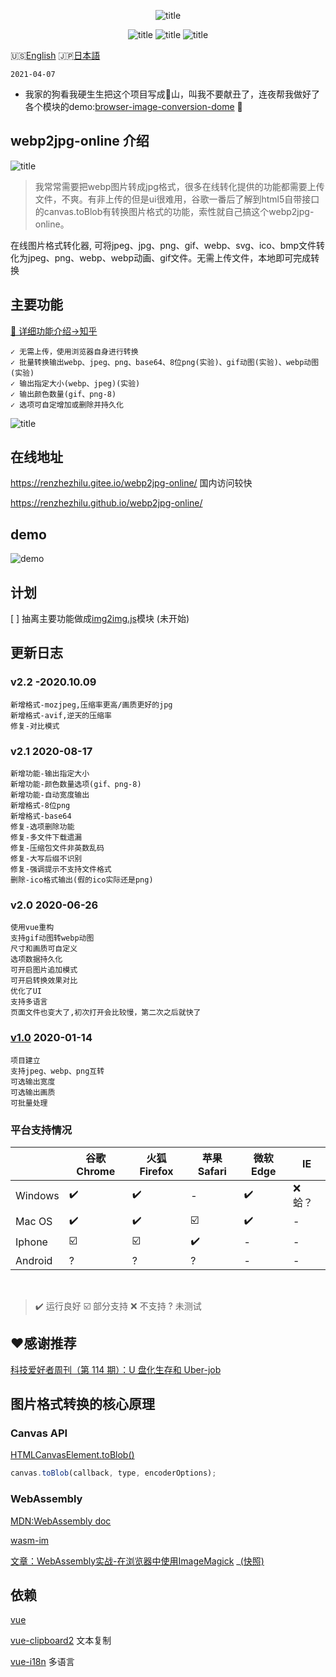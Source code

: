 <center>

![title](https://cdn.jsdelivr.net/gh/renzhezhilu/webp2jpg-online/cdn/og_image2.png)

<!-- from shields.io/ -->

![title](https://cdn.jsdelivr.net/gh/renzhezhilu/webp2jpg-online/cdn/badges/01.svg)
![title](https://cdn.jsdelivr.net/gh/renzhezhilu/webp2jpg-online/cdn/badges/02.svg)
![title](https://cdn.jsdelivr.net/gh/renzhezhilu/webp2jpg-online/cdn/badges/03.svg)

</center>

 🇺🇸[English](./doc/readme_en.md)    🇯🇵[日本語](./doc/readme_jp.md)


`2021-04-07`

- 我家的狗看我硬生生把这个项目写成💩山，叫我不要献丑了，连夜帮我做好了各个模块的demo:[browser-image-conversion-dome](https://github.com/renzhezhilu/browser-image-conversion-dome) 🤪


## webp2jpg-online 介绍  
![title](https://cdn.jsdelivr.net/gh/renzhezhilu/webp2jpg-online/cdn/page_ui.jpg)

>我常常需要把webp图片转成jpg格式，很多在线转化提供的功能都需要上传文件，不爽。有非上传的但是ui很难用，谷歌一番后了解到html5自带接口的canvas.toBlob有转换图片格式的功能，索性就自己搞这个webp2jpg-online。

在线图片格式转化器, 可将jpeg、jpg、png、gif、webp、svg、ico、bmp文件转化为jpeg、png、webp、webp动画、gif文件。无需上传文件，本地即可完成转换


## 主要功能
[📖 详细功能介绍->知乎](https://zhuanlan.zhihu.com/p/186716893)

    ✓ 无需上传，使用浏览器自身进行转换
    ✓ 批量转换输出webp、jpeg、png、base64、8位png(实验)、gif动图(实验)、webp动图(实验)
    ✓ 输出指定大小(webp、jpeg)(实验)
    ✓ 输出颜色数量(gif、png-8)
    ✓ 选项可自定增加或删除并持久化

![title](https://cdn.jsdelivr.net/gh/renzhezhilu/webp2jpg-online/cdn/format2.png)


## 在线地址
https://renzhezhilu.gitee.io/webp2jpg-online/ 国内访问较快

https://renzhezhilu.github.io/webp2jpg-online/


## demo

![demo](https://cdn.jsdelivr.net/gh/renzhezhilu/webp2jpg-online/cdn/v2_demo.gif)


## 计划
[ ] 抽离主要功能做成[img2img.js](https://github.com/renzhezhilu/img2img)模块 (未开始)


## 更新日志

### v2.2 -2020.10.09
    新增格式-mozjpeg,压缩率更高/画质更好的jpg
    新增格式-avif,逆天的压缩率
    修复-对比模式
### v2.1 2020-08-17
    新增功能-输出指定大小
    新增功能-颜色数量选项(gif、png-8)
    新增功能-自动宽度输出
    新增格式-8位png
    新增格式-base64
    修复-选项删除功能
    修复-多文件下载遗漏
    修复-压缩包文件非英数乱码
    修复-大写后缀不识别
    修复-强调提示不支持文件格式
    删除-ico格式输出(假的ico实际还是png)
### v2.0 2020-06-26
    使用vue重构
    支持gif动图转webp动图
    尺寸和画质可自定义
    选项数据持久化
    可开启图片追加模式
    可开启转换效果对比
    优化了UI
    支持多语言
    页面文件也变大了,初次打开会比较慢，第二次之后就快了
### [v1.0](https://github.com/renzhezhilu/webp2jpg-online/tree/v1.0) 2020-01-14
    项目建立
    支持jpeg、webp、png互转
    可选输出宽度
    可选输出画质
    可批量处理



### 平台支持情况

||谷歌Chrome|火狐Firefox|苹果Safari|微软Edge|IE|
|---|-----|----|----|-----|---|
|Windows|✔️|✔️|-|✔️| ❌ 蛤？|
|Mac OS|✔️|✔️|☑️|✔️|-|
|Iphone|☑️|☑️| ✔️ | - |-|
|Android|?|?|?| -|-|
️️
> ✔️ 运行良好 ☑️ 部分支持 ❌ 不支持 ? 未测试

## ❤️感谢推荐
[科技爱好者周刊（第 114 期）：U 盘化生存和 Uber-job](http://www.ruanyifeng.com/blog/2020/07/weekly-issue-114.html)



## 图片格式转换的核心原理
### Canvas API

[HTMLCanvasElement.toBlob()](https://developer.mozilla.org/zh-CN/docs/Web/API/HTMLCanvasElement/toBlob)

<!-- https://codepen.io/random233/pen/PowBBaa?editors=1000 -->
``` javascript
canvas.toBlob(callback, type, encoderOptions);
```
### WebAssembly
[MDN:WebAssembly doc](https://developer.mozilla.org/zh-CN/docs/WebAssembly)

[wasm-im ](https://github.com/mk33mk333/wasm-im)

[文章：WebAssembly实战-在浏览器中使用ImageMagick](https://cloud.tencent.com/developer/article/1554176) 
 _[(快照)](https://renzhezhilu.github.io/webp2jpg-online/doc/WebAssembly实战-在浏览器中使用ImageMagick.html)

## 依赖
[vue](https://github.com/vuejs/vue#readme)

[vue-clipboard2](https://github.com/Inndy/vue-clipboard2#readme) 文本复制

[vue-i18n](https://github.com/kazupon/vue-i18n#readme) 多语言
